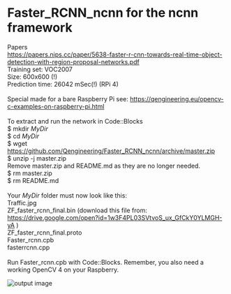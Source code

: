 # Faster_RCNN_ncnn for the ncnn framework
Papers <br/>
https://papers.nips.cc/paper/5638-faster-r-cnn-towards-real-time-object-detection-with-region-proposal-networks.pdf <br/>
Training set: VOC2007 <br/>
Size: 600x600 (!) <br/>
Prediction time: 26042 mSec(!) (RPi 4) <br/>
<br/>
Special made for a bare Raspberry Pi see: https://qengineering.eu/opencv-c-examples-on-raspberry-pi.html <br/>
<br/>
To extract and run the network in Code::Blocks <br/>
$ mkdir *MyDir* <br/>
$ cd *MyDir* <br/>
$ wget https://github.com/Qengineering/Faster_RCNN_ncnn/archive/master.zip <br/>
$ unzip -j master.zip <br/>
Remove master.zip and README.md as they are no longer needed. <br/> 
$ rm master.zip <br/>
$ rm README.md <br/> <br/>
Your *MyDir* folder must now look like this: <br/> 
Traffic.jpg <br/>
ZF_faster_rcnn_final.bin (download this file from: https://drive.google.com/open?id=1w3F4PL03SVtvoS_ux_GfCkY0YLMGH-yA )<br/>
ZF_faster_rcnn_final.proto <br/>
Faster_rcnn.cpb <br/>
fasterrcnn.cpp <br/>
 <br/>
Run Faster_rcnn.cpb with Code::Blocks. Remember, you also need a working OpenCV 4 on your Raspberry. <br/>

![output image]( https://qengineering.eu/images/Faster_rcnn_trafic.jpg )

